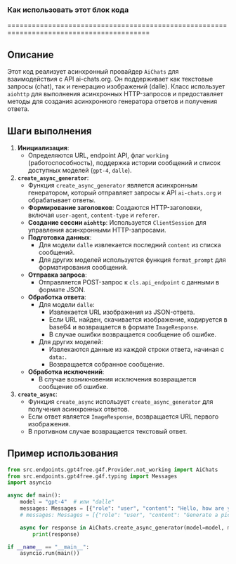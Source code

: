 ### Как использовать этот блок кода
=========================================================================================

Описание
-------------------------
Этот код реализует асинхронный провайдер `AiChats` для взаимодействия с API ai-chats.org. Он поддерживает как текстовые запросы (chat), так и генерацию изображений (dalle). Класс использует `aiohttp` для выполнения асинхронных HTTP-запросов и предоставляет методы для создания асинхронного генератора ответов и получения ответа.

Шаги выполнения
-------------------------
1. **Инициализация**:
   - Определяются URL, endpoint API, флаг `working` (работоспособность), поддержка истории сообщений и список доступных моделей (`gpt-4`, `dalle`).
2. **`create_async_generator`**:
   - Функция `create_async_generator` является асинхронным генератором, который отправляет запросы к API `ai-chats.org` и обрабатывает ответы.
   - **Формирование заголовков**: Создаются HTTP-заголовки, включая `user-agent`, `content-type` и `referer`.
   - **Создание сессии `aiohttp`**: Используется `ClientSession` для управления асинхронными HTTP-запросами.
   - **Подготовка данных**:
     - Для модели `dalle` извлекается последний `content` из списка сообщений.
     - Для других моделей используется функция `format_prompt` для форматирования сообщений.
   - **Отправка запроса**:
     - Отправляется POST-запрос к `cls.api_endpoint` с данными в формате JSON.
   - **Обработка ответа**:
     - Для модели `dalle`:
       - Извлекается URL изображения из JSON-ответа.
       - Если URL найден, скачивается изображение, кодируется в base64 и возвращается в формате `ImageResponse`.
       - В случае ошибки возвращается сообщение об ошибке.
     - Для других моделей:
       - Извлекаются данные из каждой строки ответа, начиная с `data:`.
       - Возвращается собранное сообщение.
   - **Обработка исключений**:
     - В случае возникновения исключения возвращается сообщение об ошибке.
3. **`create_async`**:
   - Функция `create_async` использует `create_async_generator` для получения асинхронных ответов.
   - Если ответ является `ImageResponse`, возвращается URL первого изображения.
   - В противном случае возвращается текстовый ответ.

Пример использования
-------------------------

```python
from src.endpoints.gpt4free.g4f.Provider.not_working import AiChats
from src.endpoints.gpt4free.g4f.typing import Messages
import asyncio

async def main():
    model = "gpt-4"  # или "dalle"
    messages: Messages = [{"role": "user", "content": "Hello, how are you?"}]  # Пример текстового запроса
    # messages: Messages = [{"role": "user", "content": "Generate a picture of cat"}]  # Пример запроса генерации изображения

    async for response in AiChats.create_async_generator(model=model, messages=messages):
        print(response)

if __name__ == "__main__":
    asyncio.run(main())